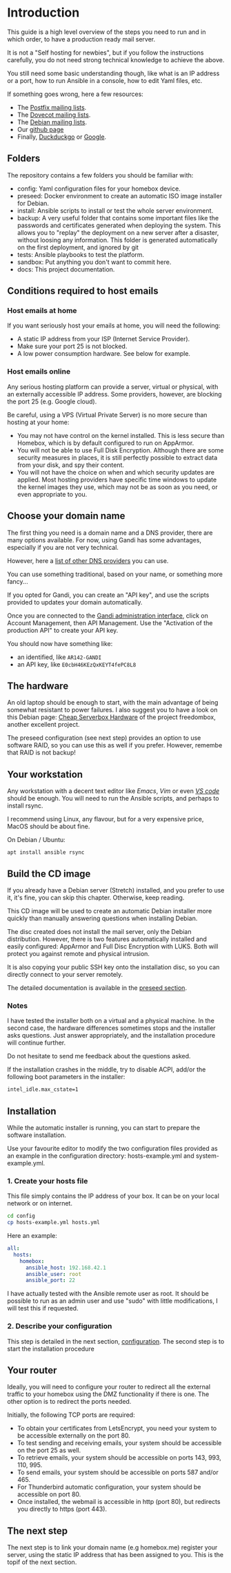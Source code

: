 
# Introduction

This guide is a high level overview of the steps you need to run and
in which order, to have a production ready mail server.

It is not a "Self hosting for newbies", but if you follow the
instructions carefully, you do not need strong technical knowledge to
achieve the above.

You still need some basic understanding though, like what is an IP
address or a port, how to run Ansible in a console, how to edit Yaml
files, etc.

If something goes wrong, here a few resources:

- The [Postfix mailing lists](http://www.postfix.org/lists.html).
- The [Dovecot mailing lists](https://www.dovecot.org/mailinglists.html).
- The [Debian mailing lists](https://lists.debian.org/).
- Our [github page](https://github.com/progmaticltd/homebox)
- Finally, [Duckduckgo](https://duckduckgo.com/) or
  [Google](https://google.com/).

## Folders

The repository contains a few folders you should be familiar with:

- config: Yaml configuration files for your homebox device.
- preseed: Docker environment to create an automatic ISO image
  installer for Debian.
- install: Ansible scripts to install or test the whole server
  environment.
- backup: A very useful folder that contains some important files like
  the passwords and certificates generated when deploying the
  system. This allows you to "replay" the deployment on a new server
  after a disaster, without loosing any information.
  This folder is generated automatically on the first deployment,
  and ignored by git
- tests: Ansible playbooks to test the platform.
- sandbox: Put anything you don't want to commit here.
- docs: This project documentation.

## Conditions required to host emails

### Host emails at home

If you want seriously host your emails at home, you will need the
following:

- A static IP address from your ISP (Internet Service Provider).
- Make sure your port 25 is not blocked.
- A low power consumption hardware. See below for example.

### Host emails online

Any serious hosting platform can provide a server, virtual or
physical, with an externally accessible IP address. Some providers,
however, are blocking the port 25 (e.g. Google cloud).

Be careful, using a VPS (Virtual Private Server) is no more secure
than hosting at your home:

- You may not have control on the kernel installed.  This is less
  secure than Homebox, which is by default configured to run on
  AppArmor.
- You will not be able to use Full Disk Encryption. Although there are
  some security measures in places, it is still perfectly possible to
  extract data from your disk, and spy their content.
- You will not have the choice on when and which security updates are
  applied.  Most hosting providers have specific time windows to
  update the kernel images they use, which may not be as soon as you
  need, or even appropriate to you.

## Choose your domain name

The first thing you need is a domain name and a DNS provider, there are
many options available.  For now, using Gandi has some advantages,
especially if you are not very technical.

However, here a [list of other DNS
providers](https://github.com/AnalogJ/lexicon#providers) you can use.

You can use something traditional, based on your name, or something
more fancy...

If you opted for Gandi, you can create an "API key", and use the
scripts provided to updates your domain automatically.

Once you are connected to the [Gandi administration
interface](https://v4.gandi.net/domain), click on Account Management,
then API Management.  Use the "Activation of the production API" to
create your API key.

You should now have something like:

- an identified, like `AR142-GANDI`
- an API key, like `E0cbH46KEzQxKEYT4fePC8L8`

## The hardware

An old laptop should be enough to start, with the main advantage of
being somewhat resistant to power failures.  I also suggest you to
have a look on this Debian page: [Cheap Serverbox
Hardware](https://wiki.debian.org/FreedomBox/Hardware) of the project
freedombox, another excellent project.

The preseed configuration (see next step) provides an option to use
software RAID, so you can use this as well if you prefer. However,
remembe that RAID is not backup!

## Your workstation

Any workstation with a decent text editor like _Emacs_, _Vim_ or even
_[VS code](https://code.visualstudio.com/)_ should be enough.  You
will need to run the Ansible scripts, and perhaps to install rsync.

I recommend using Linux, any flavour, but for a very expensive price,
MacOS should be about fine.

On Debian / Ubuntu:

`apt install ansible rsync`

## Build the CD image

If you already have a Debian server (Stretch) installed, and you
prefer to use it, it's fine, you can skip this chapter. Otherwise,
keep reading.

This CD image will be used to create an automatic Debian installer
more quickly than manually answering questions when installing Debian.

The disc created does not install the mail server, only the Debian
distribution.  However, there is two features automatically installed
and easily configured: AppArmor and Full Disc Encryption with
LUKS. Both will protect you against remote and physical intrusion.

It is also copying your public SSH key onto the installation disc, so
you can directly connect to your server remotely.

The detailed documentation is available in the [preseed section](preseed.md).

### Notes

I have tested the installer both on a virtual and a physical
machine. In the second case, the hardware differences sometimes stops
and the installer asks questions. Just answer appropriately, and the
installation procedure will continue further.

Do not hesitate to send me feedback about the questions asked.

If the installation crashes in the middle, try to disable ACPI, add/or
the following boot parameters in the installer:

```txt
intel_idle.max_cstate=1
```

## Installation

While the automatic installer is running, you can start to prepare the
software installation.

Use your favourite editor to modify the two configuration files
provided as an example in the configuration directory:
hosts-example.yml and system-example.yml.

### 1. Create your hosts file

This file simply contains the IP address of your box. It can be on
your local network or on internet.

```sh
cd config
cp hosts-example.yml hosts.yml
```

Here an example:

```yaml
all:
  hosts:
    homebox:
      ansible_host: 192.168.42.1
      ansible_user: root
      ansible_port: 22
```

I have actually tested with the Ansible remote user as root.  It
should be possible to run as an admin user and use "sudo" with little
modifications, I will test this if requested.

### 2. Describe your configuration

This step is detailed in the next section, [configuration](configuration.md).
The second step is to start the installation procedure

## Your router

Ideally, you will need to configure your router to redirect all the
external traffic to your homebox using the DMZ functionality if there
is one. The other option is to redirect the ports needed.

Initially, the following TCP ports are required:

- To obtain your certificates from LetsEncrypt, you need your system
  to be accessible externally on the port 80.
- To test sending and receiving emails, your system should be
  accessible on the port 25 as well.
- To retrieve emails, your system should be accessible on ports 143,
  993, 110, 995.
- To send emails, your system should be accessible on ports 587 and/or
  465.
- For Thunderbird automatic configuration, your system should be
  accessible on port 80.
- Once installed, the webmail is accessible in http (port 80), but
  redirects you directly to https (port 443).

## The next step

The next step is to link your domain name (e.g homebox.me) register
your server, using the static IP address that has been assigned to
you. This is the topif of the next section.

